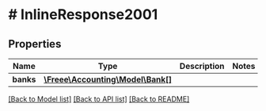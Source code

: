 # # InlineResponse2001

## Properties

Name | Type | Description | Notes
------------ | ------------- | ------------- | -------------
**banks** | [**\Freee\Accounting\Model\Bank[]**](Bank.md) |  | 

[[Back to Model list]](../../README.md#documentation-for-models) [[Back to API list]](../../README.md#documentation-for-api-endpoints) [[Back to README]](../../README.md)


